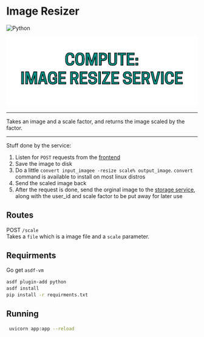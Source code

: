 # Image Resizer

![Python](https://img.shields.io/badge/Python-3776AB?style=for-the-badge&logo=python&logoColor=white)

<img src="./assets/banner.png">

---

Takes an image and a scale factor, and returns the image scaled by the factor. 

---

Stuff done by the service: 
1. Listen for `POST` requests from the [frontend](https://github.com/frontend)
2. Save the image to disk
3. Do a little `convert input_imagee -resize scale% output_image`. `convert` command is available to install on most linux distros
4. Send the scaled image back
5. After the request is done, send the orginal image to the [storage service](https://github.com/tusqasi/distributed-storage), along with the user_id and scale factor to be put away for later use


## Routes
POST `/scale`  
Takes a `file` which is a image file and a `scale` parameter.

## Requirments 

Go get `asdf-vm`

```bash
asdf plugin-add python
asdf install
pip install -r requirments.txt
```


## Running 

```bash
 uvicorn app:app --reload
```
